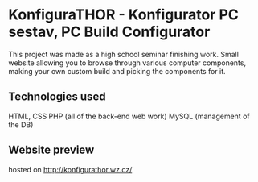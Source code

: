 # KonfiguraTHOR - Konfigurator PC sestav, PC Build Configurator
This project was made as a high school seminar finishing work. Small website allowing you to browse through various computer components, making your own custom build and picking the components for it. 

## Technologies used
HTML, CSS
PHP (all of the back-end web work)
MySQL (management of the DB)

## Website preview
hosted on http://konfigurathor.wz.cz/
